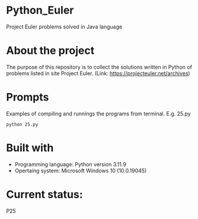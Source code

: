 # Python_Euler
Project Euler problems solved in Java language

# About the project
The purpose of this repository is to collect the solutions written in Python of problems listed in site Project Euler. (Link: https://projecteuler.net/archives)


# Prompts
Examples of compiling and runnings the programs from terminal. E.g. 25.py

```
python 25.py
```

# Built with
- Programming language: Python version 3.11.9
- Opertaing system: Microsoft Windows 10 (10.0.19045)

# Current status:
P25



